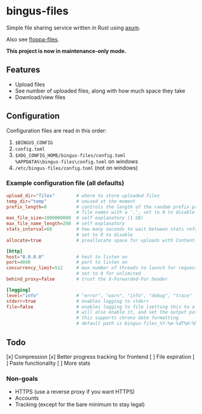 # bingus-files

Simple file sharing service written in Rust using [axum](https://github.com/tokio-rs/axum).

Also see [floppa-files](https://github.com/gosher-studios/floppa-files).

**This project is now in maintenance-only mode.**

## Features

- Upload files
- See number of uploaded files, along with how much space they take
- Download/view files

## Configuration

Configuration files are read in this order:

1. `$BINGUS_CONFIG`
2. `config.toml`
3. `$XDG_CONFIG_HOME/bingus-files/config.toml`  
   `%APPDATA%\bingus-files\config.toml` on windows
4. `/etc/bingus-files/config.toml` (not on windows)

### Example configuration file (all defaults)

```toml
upload_dir="files"        # where to store uploaded files
temp_dir="temp"           # unused at the moment
prefix_length=8           # controls the length of the random prefix prepended to
                          # file names with a '.', set to 0 to disable
max_file_size=1000000000  # self explanatory (1 GB)
max_file_name_length=200  # self explanatory
stats_interval=60         # how many seconds to wait between stats refreshes,
                          # set to 0 to disable
allocate=true             # preallocate space for uploads with Content-Length

[http]
host="0.0.0.0"            # host to listen on
port=4040                 # port to listen on
concurrency_limit=512     # max number of threads to launch for request handling,
                          # set to 0 for unlimited
behind_proxy=false        # trust the X-Forwarded-For header

[logging]
level="info"              # "error", "warn", "info", "debug", "trace"
stderr=true               # enables logging to stderr
file=false                # enables logging to file (setting this to a string
                          # will also enable it, and set the output path)
                          # this supports chrono date formatting
                          # default path is bingus-files_%Y-%m-%dT%H:%M:%S%:z.log
```

## Todo

[x] Compression
[x] Better progress tracking for frontend
[ ] File expiration
[ ] Paste functionality
[ ] More stats

### Non-goals

- HTTPS (use a reverse proxy if you want HTTPS)
- Accounts
- Tracking (except for the bare minimum to stay legal)

